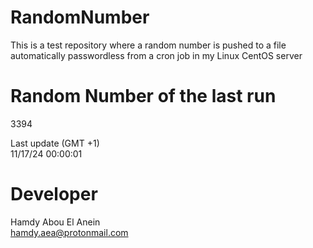 # RandomNumber    
This is a test repository where a random number is pushed to a file automatically passwordless from a cron job in my Linux CentOS server    
# Random Number of the last run   
3394
      
Last update (GMT +1)    
11/17/24 00:00:01
# Developer    
Hamdy Abou El Anein   
hamdy.aea@protonmail.com
